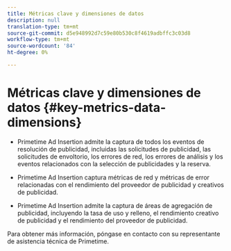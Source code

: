 ```yaml
---
title: Métricas clave y dimensiones de datos
description: null
translation-type: tm+mt
source-git-commit: d5e948992d7c59e80b530c8f4619adbffc3c03d8
workflow-type: tm+mt
source-wordcount: '84'
ht-degree: 0%

---
```



# Métricas clave y dimensiones de datos {#key-metrics-data-dimensions}

* Primetime Ad Insertion admite la captura de todos los eventos de resolución de publicidad, incluidas las solicitudes de publicidad, las solicitudes de envoltorio, los errores de red, los errores de análisis y los eventos relacionados con la selección de publicidades y la reserva.

* Primetime Ad Insertion captura métricas de red y métricas de error relacionadas con el rendimiento del proveedor de publicidad y creativos de publicidad.

* Primetime Ad Insertion admite la captura de áreas de agregación de publicidad, incluyendo la tasa de uso y relleno, el rendimiento creativo de publicidad y el rendimiento del proveedor de publicidad.

Para obtener más información, póngase en contacto con su representante de asistencia técnica de Primetime.
